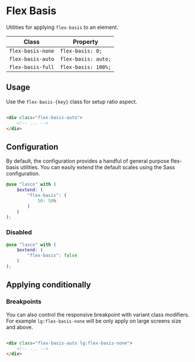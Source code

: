 # Flex Basis

Utilities for applying `flex-basis` to an element.

| Class             | Property            |
|-------------------|---------------------|
| `flex-basis-none` | `flex-basis: 0;`    |
| `flex-basis-auto` | `flex-basis: auto;` |
| `flex-basis-full` | `flex-basis: 100%;` |

## Usage

Use the `flex-basis-{key}` class for setup ratio aspect.

```html

<div class="flex-basis-auto">
    <!-- ... -->
</div>
```

## Configuration

By default, the configuration provides a handful of general purpose flex-basis utilities. You can easily extend the default
scales using the Sass configuration.

```scss
@use "lasco" with (
    $extend: (
        "flex-basis": (
            50: 50%
        )
    )
);
```

### Disabled

```scss
@use "lasco" with (
    $extend: (
        "flex-basis": false
    )
);
```

## Applying conditionally

### Breakpoints

You can also control the responsive breakpoint with variant class modifiers. For example `lg:flex-basis-none` will be only
apply on large screens size and above.

```html

<div class="flex-basis-auto lg:flex-basis-none">
    <!-- ... -->
</div>
```
